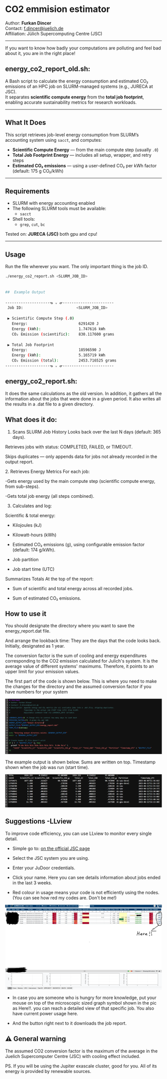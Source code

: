 # CO2 emmision estimator 

Author: **Furkan Dincer**  
Contact: [f.dincer@juelich.de](mailto:f.dincer@juelich.de)  
Affiliation: Jülich Supercomputing Centre (JSC)

---

If you want to know how badly your computations are polluting and feel bad about it, you are in the right place!

## energy_co2_report_old.sh:

A Bash script to calculate the energy consumption and estimated CO₂ emissions of an HPC job on SLURM-managed systems (e.g., JURECA at JSC).  
It separates **scientific compute energy** from the **total job footprint**, enabling accurate sustainability metrics for research workloads.

---

## What It Does

This script retrieves job-level energy consumption from SLURM’s accounting system using `sacct`, and computes:

-  **Scientific Compute Energy** — from the main compute step (usually `.0`)
-  **Total Job Footprint Energy** — includes all setup, wrapper, and retry steps
-  **Estimated CO₂ emissions** — using a user-defined CO₂ per kWh factor (default: 175 g CO₂/kWh)

---

##  Requirements

- SLURM with energy accounting enabled
- The following SLURM tools must be available:
  - `sacct`
- Shell tools:
  - `grep`, `cut`, `bc`

Tested on: **JURECA (JSC)** both gpu and cpu!

---

##  Usage

Run the file wherever you want. The only important thing is the job ID.


```bash
./energy_co2_report.sh <SLURM_JOB_ID>


##  Example Output

--------------------ᓀ ᵥ ᓂ-----------------------
 Job ID:                        <SLURM_JOB_ID>

 ▶ Scientific Compute Step (.0)
   Energy:                       6291420 J
   Energy (kWh):                 1.747616 kWh
   CO₂ Emission (scientific):    830.117600 grams

 ▶ Total Job Footprint
   Energy:                       18596590 J
   Energy (kWh):                 5.165719 kWh
   CO₂ Emission (total):         2453.716525 grams
--------------------ᓀ ᵥ ᓂ-----------------------
```

## energy_co2_report.sh:

It does the same calculations as the old version. In addition, it gathers all the information about the jobs that were done in a given period.
It also writes all the results in a .dat file to a given directory.

## What does it do:
1. Scans SLURM Job History
Looks back over the last N days (default: 365 days).

Retrieves jobs with status: COMPLETED, FAILED, or TIMEOUT.

Skips duplicates — only appends data for jobs not already recorded in the output report.

  2️. Retrieves Energy Metrics
For each job:

-Gets energy used by the main compute step (scientific compute energy, from sub-steps).

-Gets total job energy (all steps combined).

3. Calculates and log:

  Scientific & total energy:
  
  - Kilojoules (kJ)
  
  - Kilowatt-hours (kWh)
  
  - Estimated CO₂ emissions (g), using configurable emission factor (default: 174 g/kWh).
  
  - Job partition
  
  - Job start time (UTC)
  
  Summarizes Totals At the top of the report:
  
  - Sum of scientific and total energy across all recorded jobs.
  
  - Sum of estimated CO₂ emissions.

## How to use it

You should designate the directory where you want to save the energy_report.dat file. 

And arrange the lookback time: They are the days that the code looks back. Initially, designated as 1 year.

The conversion factor is the sum of cooling and energy expenditures corresponding to the CO2 emission calculated for Julich's system. 
It is the average value of different systems' maximums. Therefore, it points to an upper limit for your emission values. 

The first part of the code is shown below. This is where you need to make the changes for the directory and the assumed conversion factor if you have numbers for your system

![Sample Output](code.png)

The example output is shown below. Sums are written on top. Timestamp shown when the job was run (start time).

![Sample Output](data.png)

##  Suggestions -LLview
To improve code efficiency, you can use LLview to monitor every single detail.

- Simple go to: [on the official JSC page](https://www.fz-juelich.de/en/ias/jsc/services/user-support/software-tools/llview?expand=translations,fzjsettings,nearest-institut)

- Select the JSC system you are using.

- Enter your JuDoor credentials.

- Click your name. Here you can see details information about jobs ended in the last 3 weeks.

- Red colour in usage means your code is not efficiently using the nodes. (You can see how red my codes are. Don't be me!)

![Sample Output](LLview.png)

- In case you are someone who is hungry for more knowledge, put your mouse on top of the microscopic sized graph symbol shown in the pic as Here!!. you can reach a detailed view of that specific job. You also have current power usage here.

- And the button right next to it downloads the job report. 

## ⚠️ General warning

The assumed CO2 conversion factor is the maximum of the average in the Juelich Supercomputer Centre (JSC) with cooling effect included. 

PS. If you will be using the Jupiter exascale cluster, good for you. All of its energy is provided by renewable sources. 






